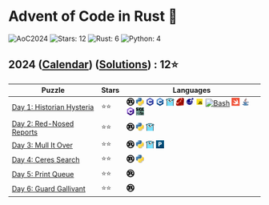 # Advent of Code in Rust 🦀

![AoC2024](https://img.shields.io/badge/Advent_of_Code-2024-8A2BE2)
![Stars: 12](https://img.shields.io/badge/Stars-12⭐-blue)
![Rust: 6](https://img.shields.io/badge/Rust-6-cyan?logo=Rust)
![Python: 4](https://img.shields.io/badge/Python-4-cyan?logo=Python)

## 2024 ([Calendar](https://adventofcode.com/2024)) ([Solutions](../2024/)) : 12⭐

Puzzle                                                           | Stars | Languages
---------------------------------------------------------------- | ----- | -----------
[Day 1: Historian Hysteria](https://adventofcode.com/2024/day/1) | ⭐⭐  | [![Rust](../scripts/assets/rust.png)](../2024/day1/day1.rs) [![Python](../scripts/assets/python.png)](../2024/day1/day1.py) [![C](../scripts/assets/c.png)](../2024/day1/day1.c) [![C++](../scripts/assets/cpp.png)](../2024/day1/day1.cpp) [![Go](../scripts/assets/go.png)](../2024/day1/day1.go) [![Ruby](../scripts/assets/ruby.png)](../2024/day1/day1.rb) [![Lua](../scripts/assets/lua.png)](../2024/day1/day1.lua) [![JS](../scripts/assets/javascript.png)](../2024/day1/day1.js) [![Bash](../scripts/assets/bash.png)](../2024/day1/day1.sh) [![Swift](../scripts/assets/swift.png)](../2024/day1/day1.swift) [![Java](../scripts/assets/java.png)](../2024/day1/day1.java) [![C#](../scripts/assets/csharp.png)](../2024/day1/day1.cs) [![SQLite](../scripts/assets/sqlite.png)](../2024/day1/day1.sql)
[Day 2: Red-Nosed Reports](https://adventofcode.com/2024/day/2)  | ⭐⭐  | [![Rust](../scripts/assets/rust.png)](../2024/day2/day2.rs) [![Python](../scripts/assets/python.png)](../2024/day2/day2.py) [![Go](../scripts/assets/go.png)](../2024/day2/day2.go)
[Day 3: Mull It Over](https://adventofcode.com/2024/day/3)       | ⭐⭐  | [![Rust](../scripts/assets/rust.png)](../2024/day3/day3.rs) [![Python](../scripts/assets/python.png)](../2024/day3/day3.py) [![Go](../scripts/assets/go.png)](../2024/day3/day3.go) [![Perl](../scripts/assets/perl.png)](../2024/day3/day3.pl)
[Day 4: Ceres Search](https://adventofcode.com/2024/day/4)       | ⭐⭐  | [![Rust](../scripts/assets/rust.png)](../2024/day4/day4.rs) [![Python](../scripts/assets/python.png)](../2024/day4/day4.py)
[Day 5: Print Queue](https://adventofcode.com/2024/day/5)        | ⭐⭐  | [![Rust](../scripts/assets/rust.png)](../2024/day5/day5.rs)
[Day 6: Guard Gallivant](https://adventofcode.com/2024/day/6)    | ⭐⭐  | [![Rust](../scripts/assets/rust.png)](../2024/day6/day6.rs)
